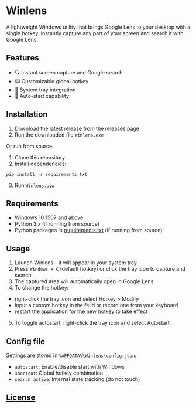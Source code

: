 # Winlens

A lightweight Windows utility that brings Google Lens to your desktop with a single hotkey. Instantly capture any part of your screen and search it with Google Lens.

## Features

- 🔍 Instant screen capture and Google search
- ⌨️ Customizable global hotkey
- 🎯 System tray integration
- 🚀 Auto-start capability

## Installation

1. Download the latest release from the [releases page](https://github.com/singhmanasmay/Winlens/releases)
3. Run the downloaded file `Winlens.exe`

Or run from source:

1. Clone this repository
2. Install dependencies:
```
pip install -r requirements.txt
```
3. Run `Winlens.pyw`

## Requirements

- Windows 10 1507 and above
- Python 3.x (if running from source)
- Python packages in [requirements.txt](requirements.txt) (if running from source)

## Usage

1. Launch Winlens - it will appear in your system tray
2. Press `Windows + C` (default hotkey) or click the tray icon to capture and search
3. The captured area will automatically open in Google Lens
4. To change the hotkey: 
  - right-click the tray icon and select Hotkey > Modify
  - input a custom hotkey in the feild or record one from your keyboard
  - restart the application for the new hotkey to take effect
5. To toggle autostart, right-click the tray icon and select Autostart

## Config file

Settings are stored in `%APPDATA%\Winlens\config.json`:

- `autostart`: Enable/disable start with Windows
- `shortcut`: Global hotkey combination
- `search_active`: Internal state tracking (do not touch)


## [License](LICENSE)
